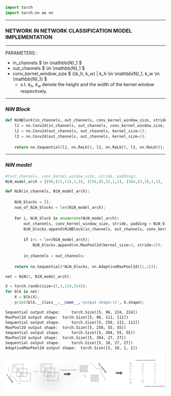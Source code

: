 ```python
import torch 
import torch.nn as nn
```

***
### NETWORK IN NETWORK CLASSIFICATION MODEL IMPLEMENTATION 
***

PARAMETERS : 
* in_channels $ \in \mathbb{N}_1 $
* out_channels $ \in \mathbb{N}_1 $
* conv_kernel_window_size $ \{(k_h, k_w) | k_h \in \mathbb{N}_1, k_w \in \mathbb{N}_1\} $ 
    + s.t. $k_h$, $k_w$ denote the height and the width of the kernel window respectively.

***
### *NiN Block*


```python
def NiNBlock(in_channels, out_channels, conv_kernel_window_size, stride, padding):
    l1 = nn.Conv2d(in_channels, out_channels, conv_kernel_window_size, stride, padding);
    l2 = nn.Conv2d(out_channels, out_channels, kernel_size=1);
    l3 = nn.Conv2d(out_channels, out_channels, kernel_size=1);
    
    return nn.Sequential(l1, nn.ReLU(), l2, nn.ReLU(), l3, nn.ReLU());
```

***
### *NiN model*


```python
#(out_channels, conv_kernel_window_size, stride, padding);
NiN_model_arch = [(96,(11,11),1,5), (256,(5,5),1,2), (384,(3,3),1,1), (10,(3,3),1,1)];
```


```python
def NiN(in_channels, NiN_model_arch):
    
    NiN_blocks = [];
    num_of_NiN_blocks = len(NiN_model_arch);
    
    for i, NiN_block in enumerate(NiN_model_arch):
        out_channels, conv_kernel_window_size, stride, padding = NiN_block;
        NiN_blocks.append(NiNBlock(in_channels, out_channels, conv_kernel_window_size, stride, padding));

        if i+1 < len(NiN_model_arch):
            NiN_blocks.append(nn.MaxPool2d(kernel_size=3, stride=2));

        in_channels = out_channels;
                 
    return nn.Sequential(*NiN_blocks, nn.AdaptiveMaxPool2d((1,1)));
```


```python
net = NiN(3, NiN_model_arch);
```


```python
X = torch.randn(size=(5,3,224,224));
for blk in net:
    X = blk(X);
    print(blk.__class__.__name__,'output shape:\t', X.shape);
```

    Sequential output shape:	 torch.Size([5, 96, 224, 224])
    MaxPool2d output shape:	 torch.Size([5, 96, 111, 111])
    Sequential output shape:	 torch.Size([5, 256, 111, 111])
    MaxPool2d output shape:	 torch.Size([5, 256, 55, 55])
    Sequential output shape:	 torch.Size([5, 384, 55, 55])
    MaxPool2d output shape:	 torch.Size([5, 384, 27, 27])
    Sequential output shape:	 torch.Size([5, 10, 27, 27])
    AdaptiveMaxPool2d output shape:	 torch.Size([5, 10, 1, 1])


![jpg](../plots/NiN_scheme.jpg) 
